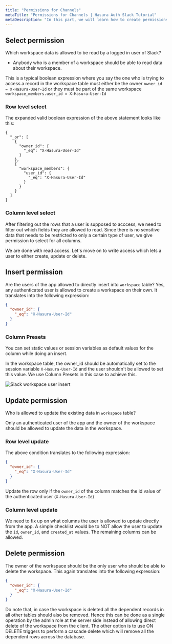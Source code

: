 ```yaml
---
title: "Permissions for Channels"
metaTitle: "Permissions for Channels | Hasura Auth Slack Tutorial"
metaDescription: "In this part, we will learn how to create permissions for channels of the app"
---
```


## Select permission

Which workspace data is allowed to be read by a logged in user of Slack?

- Anybody who is a member of a workspace should be able to read data about their workspace.

This is a typical boolean expression where you say the one who is trying to access a record in the workspace table must either be the owner `owner_id = X-Hasura-User-Id` or they must be part of the same workspace `workspace_members.user_id = X-Hasura-User-Id`

### Row level select

The expanded valid boolean expression of the above statement looks like this:

```
{
  "_or": [
    {
      "owner_id": {
        "_eq": "X-Hasura-User-Id"
      }
    },
    {
      "workspace_members": {
        "user_id": {
          "_eq": "X-Hasura-User-Id"
        }
      }
    }
  ]
}
```

### Column level select

After filtering out the rows that a user is supposed to acccess, we need to filter out which fields they are allowed to read. Since there is no sensitive data that needs to be restricted to only a certain type of user, we give permission to select for all columns.

We are done with read access. Let's move on to write access which lets a user to either create, update or delete.

## Insert permission

Are the users of the app allowed to directly insert into `workspace` table?
Yes, any authenticated user is allowed to create a workspace on their own. It translates into the following expression:

```json
{
  "owner_id": {
    "_eq": "X-Hasura-User-Id"
  }
}
```

### Column Presets

You can set static values or session variables as default values for the column while doing an insert.

In the workspace table, the owner_id should be automatically set to the session variable `X-Hasura-User-Id` and the user shouldn't be allowed to set this value. We use Column Presets in this case to achieve this.

![Slack workspace user insert](https://graphql-engine-cdn.hasura.io/learn-hasura/assets/graphql-hasura-auth/slack-workspace-user-insert.png)

## Update permission

Who is allowed to update the existing data in `workspace` table? 

Only an authenticated user of the app and the owner of the workspace should be allowed to update the data in the workspace.

### Row level update

The above condition translates to the following expression:

```json
{
  "owner_id": {
    "_eq": "X-Hasura-User-Id"
  }
}
```

Update the row only if the `owner_id` of the column matches the id value of the authenticated user (`X-Hasura-User-Id`)

### Column level update

We need to fix up on what columns the user is allowed to update directly from the app. A simple checklist would be to NOT allow the user to update the `id`, `owner_id`, and `created_at` values. The remaining columns can be allowed.

## Delete permission

The owner of the workspace should be the only user who should be able to delete the workspace. This again translates into the following expression:

```json
{
  "owner_id": {
    "_eq": "X-Hasura-User-Id"
  }
}
```

Do note that, in case the workspace is deleted all the dependent records in all other tables should also be removed. Hence this can be done as a single operation by the admin role at the server side instead of allowing direct delete of the workspace from the client. The other option is to use ON DELETE triggers to perform a cascade delete which will remove all the dependent rows across the database.
